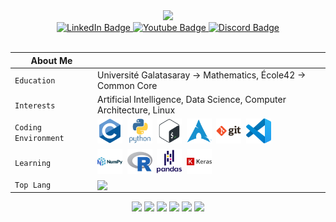 <div id="header" align="center">
  <img src="https://media.giphy.com/media/v1.Y2lkPTc5MGI3NjExOHR2anczNzZsMW9kOWtnZjlycndjZDk2Zm02MTlsNmNtZ2hwY253NCZlcD12MV9pbnRlcm5hbF9naWZfYnlfaWQmY3Q9Zw/wwg1suUiTbCY8H8vIA/giphy-downsized-large.gif" width="300"/>
</div>

<div id="badges" align="center">
  <a href="https://www.linkedin.com/in/muhammet-esat-oztop/">
    <img src="https://img.shields.io/badge/LinkedIn-blue?style=for-the-badge&logo=linkedin&logoColor=white" alt="LinkedIn Badge"/>
  </a>
  <a href="https://www.youtube.com/channel/UC6Pl-diJ_F8axKOMnzDbN-A">
    <img src="https://img.shields.io/badge/YouTube-red?style=for-the-badge&logo=youtube&logoColor=white" alt="Youtube Badge"/>
  </a>
  <a href="your-twitter-URL">
    <img src="https://img.shields.io/badge/Discord-blue?style=for-the-badge&logo=discord&logoColor=white" alt="Discord Badge"/>
  </a>
</div>

<div align="center">
  <img src="https://komarev.com/ghpvc/?username=redlinecoder&style=flat-square&color=red" alt=""/>
</div>


| About Me |  |
| --- | --- |
| `Education` | Université Galatasaray -> Mathematics, École42 -> Common Core |
| `Interests` | Artificial Intelligence, Data Science, Computer Architecture, Linux |
| `Coding Environment` | <img src="https://github.com/devicons/devicon/blob/master/icons/c/c-original.svg" title="C" alt="C" width="40" height="40"/>&nbsp; <img src="https://github.com/devicons/devicon/blob/master/icons/python/python-original-wordmark.svg" title="Python" alt="Python" width="40" height="40"/>&nbsp; <img src="https://github.com/devicons/devicon/blob/master/icons/bash/bash-original.svg" title="Bash" alt="Bash" width="40" height="40"/>&nbsp; <img src="https://github.com/devicons/devicon/blob/master/icons/archlinux/archlinux-original.svg" title="Linux" alt="Linux" width="40" height="40"/>&nbsp; <img src="https://github.com/devicons/devicon/blob/master/icons/git/git-original-wordmark.svg" title="Git" alt="Git" width="40" height="40"/>&nbsp;  <img src="https://github.com/devicons/devicon/blob/master/icons/vscode/vscode-original.svg" title="VSCode" alt="VSCode" width="40" height="40"/>&nbsp;|
| `Learning` | <img src="https://github.com/devicons/devicon/blob/master/icons/numpy/numpy-original-wordmark.svg" title="NumPy" alt="NumPy" width="40" height="40"/>&nbsp; <img src="https://github.com/devicons/devicon/blob/master/icons/r/r-original.svg" title="R" alt="R" width="40" height="40"/>&nbsp; <img src="https://github.com/devicons/devicon/blob/master/icons/pandas/pandas-original-wordmark.svg" title="Pandas" alt="Pandas" width="40" height="40"/>&nbsp; <img src="https://github.com/devicons/devicon/blob/master/icons/keras/keras-original-wordmark.svg" title="Keras" alt="Keras" width="40" height="40"/>&nbsp;|
| `Top Lang` | <img height=200 align="center" src="https://github-readme-stats.vercel.app/api/top-langs?username=redlinecoder&layout=compact&langs_count=8&card_width=320" />|

<p align="center">
  <a href=""><img src="https://github.com/byaliego/42-project-badges/blob/main/badges/libftm.png"></a>
  <a href=""><img src="https://github.com/byaliego/42-project-badges/blob/main/badges/get_next_linem.png"></a>
  <a href=""><img src="https://github.com/byaliego/42-project-badges/blob/main/badges/ft_printfm.png"></a>
  <a href=""><img src="https://github.com/byaliego/42-project-badges/blob/main/badges/born2berootm.png"></a>
  <a href=""><img src="https://github.com/byaliego/42-project-badges/blob/main/badges/minitalkm.png"></a>
  <a href=""><img src="https://github.com/byaliego/42-project-badges/blob/main/badges/push_swapm.png"></a>
</p>
